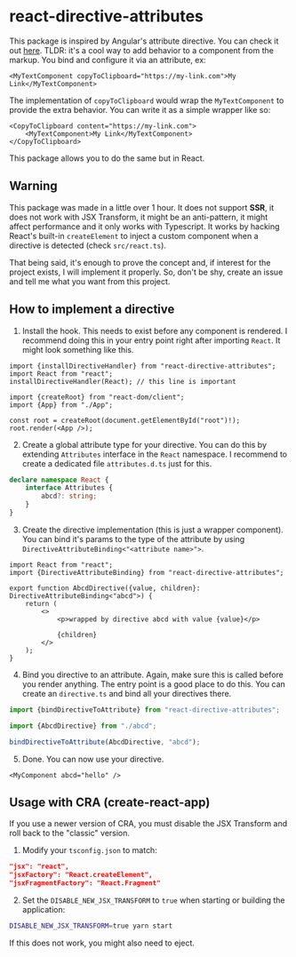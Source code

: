 # react-directive-attributes

This package is inspired by Angular's attribute directive. You can check it out [here](https://angular.io/guide/attribute-directives). TLDR: it's a cool way to add behavior to a component from the markup. You bind and configure it via an attribute, ex:

```tsx
<MyTextComponent copyToClipboard="https://my-link.com">My Link</MyTextComponent>
```

The implementation of `copyToClipboard` would wrap the `MyTextComponent` to provide the extra behavior. You can write it as a simple wrapper like so:

```tsx
<CopyToClipboard content="https://my-link.com">
    <MyTextComponent>My Link</MyTextComponent>
</CopyToClipboard>
```

This package allows you to do the same but in React.

## Warning

This package was made in a little over 1 hour. It does not support **SSR**, it does not work with JSX Transform, it might be an anti-pattern, it might affect performance and it only works with Typescript. It works by hacking React's built-in `createElement` to inject a custom component when a directive is detected (check `src/react.ts`).

That being said, it's enough to prove the concept and, if interest for the project exists, I will implement it properly. So, don't be shy, create an issue and tell me what you want from this project.

## How to implement a directive

1. Install the hook. This needs to exist before any component is rendered. I recommend doing this in your entry point right after importing `React`. It might look something like this.

```tsx
import {installDirectiveHandler} from "react-directive-attributes";
import React from "react";
installDirectiveHandler(React); // this line is important

import {createRoot} from "react-dom/client";
import {App} from "./App";

const root = createRoot(document.getElementById("root")!);
root.render(<App />);
```

2. Create a global attribute type for your directive. You can do this by extending `Attributes` interface in the `React` namespace. I recommend to create a dedicated file `attributes.d.ts` just for this.

```ts
declare namespace React {
    interface Attributes {
        abcd?: string;
    }
}
```

3. Create the directive implementation (this is just a wrapper component). You can bind it's params to the type of the attribute by using `DirectiveAttributeBinding<"<attribute name>">`.

```tsx
import React from "react";
import {DirectiveAttributeBinding} from "react-directive-attributes";

export function AbcdDirective({value, children}: DirectiveAttributeBinding<"abcd">) {
    return (
        <>
            <p>wrapped by directive abcd with value {value}</p>

            {children}
        </>
    );
}
```

4. Bind you directive to an attribute. Again, make sure this is called before you render anything. The entry point is a good place to do this. You can create an `directive.ts` and bind all your directives there.

```ts
import {bindDirectiveToAttribute} from "react-directive-attributes";

import {AbcdDirective} from "./abcd";

bindDirectiveToAttribute(AbcdDirective, "abcd");
```

5. Done. You can now use your directive.

```tsx
<MyComponent abcd="hello" />
```

## Usage with CRA (create-react-app)

If you use a newer version of CRA, you must disable the JSX Transform and roll back to the "classic" version.

1. Modify your `tsconfig.json` to match:

```json
"jsx": "react",
"jsxFactory": "React.createElement",
"jsxFragmentFactory": "React.Fragment"
```

2. Set the `DISABLE_NEW_JSX_TRANSFORM` to `true` when starting or building the application:

```bash
DISABLE_NEW_JSX_TRANSFORM=true yarn start
```

If this does not work, you might also need to eject.
